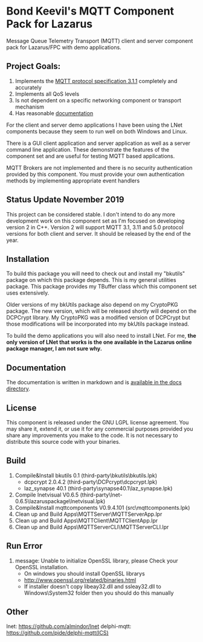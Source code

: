 # Bond Keevil's MQTT Component Pack for Lazarus

Message Queue Telemetry Transport (MQTT) client and server component pack for Lazarus/FPC with demo applications.

## Project Goals: 

1. Implements the [MQTT protocol specification 3.1.1](http://docs.oasis-open.org/mqtt/mqtt/v3.1.1/mqtt-v3.1.1.html) completely and accurately
2. Implements all QoS levels
3. Is not dependent on a specific networking component or transport mechanism 
4. Has reasonable [documentation](https://github.com/bkeevil/mqtt/blob/master/doc/Main.MD)

For the client and server demo applications I have been using the LNet components because they seem to run well on both Windows and Linux.

There is a GUI client application and server application as well as a server command line application. These demonstrate the features of the component set and are useful for testing MQTT based applications.

MQTT Brokers are not implemented and there is no security authentication provided by this component. You must provide your own authentication methods by implementing appropriate event handlers

## Status Update November 2019

This project can be considered stable. I don't intend to do any more development work on this component set as I'm focused on developing version 2 in C++. Version 2 will support MQTT 3.1, 3.11 and 5.0 protocol versions for both client and server. It should be released by the end of the year.

## Installation

To build this package you will need to check out and install my "bkutils" package on which this package depends. This is my general utilities package. This package provides my TBuffer class which this component set uses extensively. 

Older versions of my bkUtils package also depend on my CryptoPKG package. The new version, which will be released shortly will depend on the DCPCrypt library. My CryptoPKG was a modified version of DCPCrypt but those modifications will be incorporated into my bkUtils package instead.

To build the demo applications you will also need to install LNet. For me, **the only version of LNet that works is the one available in the Lazarus online package manager, I am not sure why.**

## Documentation

The documentation is written in markdown and is [available in the docs directory](docs/Main.MD).

## License

This component is released under the GNU LGPL license agreement. You may share it, extend it, or use it for any commercial purposes provided you share any improvements you make to the code. It is not necessary to distribute this source code with your binaries.


## Build
1. Compile&Install bkutils 0.1 (third-party\bkutils\bkutils.lpk)
   - dcpcrypt 2.0.4.2          (third-party\DCPcrypt\dcpcrypt.lpk)
   - laz_synapse 40.1          (third-party\synapse40.1\laz_synapse.lpk)
2. Compile Inetvisual V0.6.5   (third-party\lnet-0.6.5\lazaruspackage\lnetvisual.lpk)
3. Compile&Install mqttcomponents V0.9.4.101 (src\mqttcomponents.lpk)
4. Clean up and Build Apps\MQTTServer\MQTTServerApp.lpr
5. Clean up and Build Apps\MQTTClient\MQTTClientApp.lpr
6. Clean up and Build Apps\MQTTServerCLI\MQTTServerCLI.lpr


## Run Error
1. message: Unable to initialize OpenSSL library, please Check your OpenSSL installation.
   - On windows you should install OpenSSL librarys
   - http://www.openssl.org/related/binaries.html
   - If installer doesn't copy libeay32.dll and ssleay32.dll to Windows\System32 folder then you should do this manually


## Other
lnet: https://github.com/almindor/lnet
delphi-mqtt: https://github.com/pjde/delphi-mqtt(ICS)
